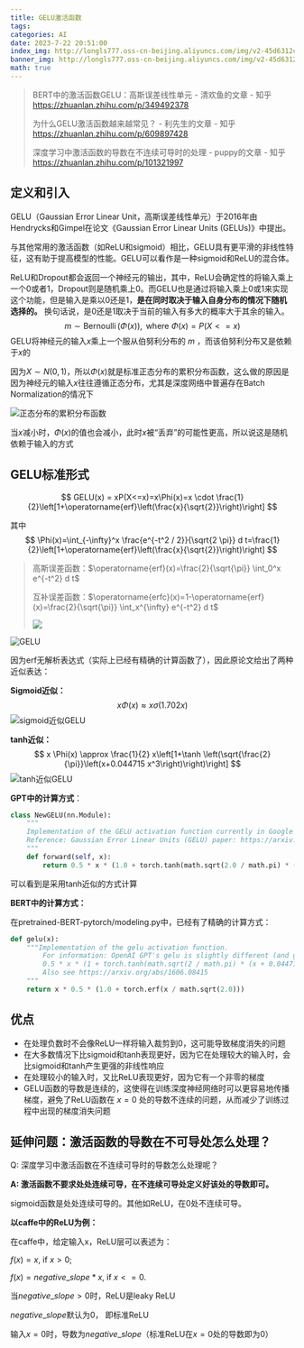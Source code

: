 ```yaml
---
title: GELU激活函数
tags: 
categories: AI
date: 2023-7-22 20:51:00
index_img: http://longls777.oss-cn-beijing.aliyuncs.com/img/v2-45d6312c444b7548558132cea30e3808_720w.webp
banner_img: http://longls777.oss-cn-beijing.aliyuncs.com/img/v2-45d6312c444b7548558132cea30e3808_720w.webp
math: true
---
```


> BERT中的激活函数GELU：高斯误差线性单元 - 清欢鱼的文章 - 知乎 https://zhuanlan.zhihu.com/p/349492378
>
> 为什么GELU激活函数越来越常见？ - 利先生的文章 - 知乎 https://zhuanlan.zhihu.com/p/609897428
>
> 深度学习中激活函数的导数在不连续可导时的处理 - puppy的文章 - 知乎 https://zhuanlan.zhihu.com/p/101321997

## 定义和引入

GELU（Gaussian Error Linear Unit，高斯误差线性单元）于2016年由Hendrycks和Gimpel在论文《Gaussian Error Linear Units (GELUs)》中提出。

与其他常用的激活函数（如ReLU和sigmoid）相比，GELU具有更平滑的非线性特征，这有助于提高模型的性能。GELU可以看作是一种sigmoid和ReLU的混合体。



ReLU和Dropout都会返回一个神经元的输出，其中，ReLU会确定性的将输入乘上一个0或者1，Dropout则是随机乘上0。而GELU也是通过将输入乘上0或1来实现这个功能，但是输入是乘以0还是1，**是在同时取决于输入自身分布的情况下随机选择的。** 换句话说，是0还是1取决于当前的输入有多大的概率大于其余的输入。
$$
m \sim \operatorname{Bernoulli}(\Phi(x)), \text { where } \Phi(x)=P(X<=x)
$$
GELU将神经元的输入$x$乘上一个服从伯努利分布的 $m$ ，而该伯努利分布又是依赖于$x$的

因为$X \sim N(0,1)$，所以$\Phi(x)$就是标准正态分布的累积分布函数，这么做的原因是因为神经元的输入$x$往往遵循正态分布，尤其是深度网络中普遍存在Batch Normalization的情况下

![正态分布的累积分布函数](http://longls777.oss-cn-beijing.aliyuncs.com/img/v2-53dabc61fef4c916739a83893837af37_720w.webp)

当$x$减小时，$\Phi(x)$的值也会减小，此时$x$被“丢弃”的可能性更高，所以说这是随机依赖于输入的方式



## GELU标准形式

$$
GELU(x) = xP(X<=x)=x\Phi(x)=x \cdot \frac{1}{2}\left[1+\operatorname{erf}\left(\frac{x}{\sqrt{2}}\right)\right]
$$

其中
$$
\Phi(x)=\int_{-\infty}^x \frac{e^{-t^2 / 2}}{\sqrt{2 \pi}} d t=\frac{1}{2}\left[1+\operatorname{erf}\left(\frac{x}{\sqrt{2}}\right)\right]
$$

> 高斯误差函数：$\operatorname{erf}(x)=\frac{2}{\sqrt{\pi}} \int_0^x e^{-t^2} d t$
>
> 互补误差函数：$\operatorname{erfc}(x)=1-\operatorname{erf}(x)=\frac{2}{\sqrt{\pi}} \int_x^{\infty} e^{-t^2} d t$
>
> ![](http://longls777.oss-cn-beijing.aliyuncs.com/img/1015018-20210910114414069-356400172.png)

![GELU](http://longls777.oss-cn-beijing.aliyuncs.com/img/v2-45d6312c444b7548558132cea30e3808_720w.webp)

因为erf无解析表达式（实际上已经有精确的计算函数了），因此原论文给出了两种近似表达：

**Sigmoid近似：**
$$
x \Phi(x) \approx x \sigma(1.702 x)
$$
![sigmoid近似GELU](http://longls777.oss-cn-beijing.aliyuncs.com/img/v2-9df2f1afc405f0d4fc4c025f4dd348a8_720w.webp)

**tanh近似：**
$$
x \Phi(x) \approx \frac{1}{2} x\left[1+\tanh \left(\sqrt{\frac{2}{\pi}}\left(x+0.044715 x^3\right)\right)\right]
$$
![tanh近似GELU](http://longls777.oss-cn-beijing.aliyuncs.com/img/v2-8e88381d6426a69149c342de1eebbb3e_720w.webp)



**GPT中的计算方式**：

```python
class NewGELU(nn.Module):
    """
    Implementation of the GELU activation function currently in Google BERT repo (identical to OpenAI GPT).
    Reference: Gaussian Error Linear Units (GELU) paper: https://arxiv.org/abs/1606.08415
    """
    def forward(self, x):
        return 0.5 * x * (1.0 + torch.tanh(math.sqrt(2.0 / math.pi) * (x + 0.044715 * torch.pow(x, 3.0))))

```

可以看到是采用tanh近似的方式计算



**BERT中的计算方式：**

在pretrained-BERT-pytorch/modeling.py中，已经有了精确的计算方式：

```python
def gelu(x):
    """Implementation of the gelu activation function.
        For information: OpenAI GPT's gelu is slightly different (and gives slightly different results):
        0.5 * x * (1 + torch.tanh(math.sqrt(2 / math.pi) * (x + 0.044715 * torch.pow(x, 3))))
        Also see https://arxiv.org/abs/1606.08415
    """
    return x * 0.5 * (1.0 + torch.erf(x / math.sqrt(2.0)))
```



## 优点

- 在处理负数时不会像ReLU一样将输入裁剪到0，这可能导致梯度消失的问题
- 在大多数情况下比sigmoid和tanh表现更好，因为它在处理较大的输入时，会比sigmoid和tanh产生更强的非线性响应
- 在处理较小的输入时，又比ReLU表现更好，因为它有一个非零的梯度
- GELU函数的导数是连续的，这使得在训练深度神经网络时可以更容易地传播梯度，避免了ReLU函数在 $x=0$ 处的导数不连续的问题，从而减少了训练过程中出现的梯度消失问题



## 延伸问题：激活函数的导数在不可导处怎么处理？

Q: 深度学习中激活函数在不连续可导时的导数怎么处理呢？

**A: 激活函数不要求处处连续可导，在不连续可导处定义好该处的导数即可。**

sigmoid函数是处处连续可导的。其他如ReLU，在0处不连续可导。

**以caffe中的ReLU为例：**

在caffe中，给定输入x，ReLU层可以表述为：

$f(x) = x$, if $x>0$;

$f(x) = negative\_slope * x$, if $x <=0$.

当$negative\_slope>0$时，ReLU是leaky ReLU

$negative\_slope$默认为0， 即标准ReLU

输入$x=0$时，导数为$negative\_slope$（标准ReLU在$x=0$处的导数即为0）